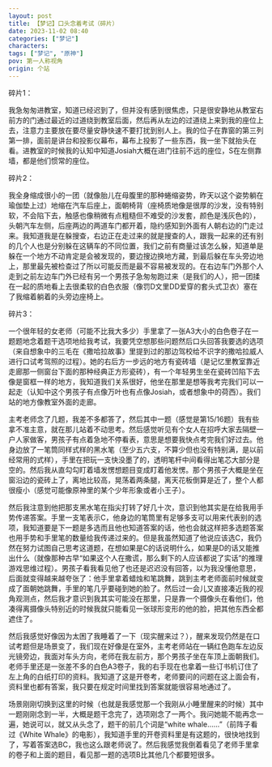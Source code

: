 ```yaml
---
layout: post
title: 【梦记】口头念着考试（碎片）
date: 2023-11-02 08:40
categories: ["梦记"]
characters: 
tags: ["梦记", "原神"]
pov: 第一人称视角
origin: 个站
---
```


碎片1：

我急匆匆进教室，知道已经迟到了，但并没有感到很焦虑，只是很安静地从教室右前方的门通过最近的过道绕到教室后面，然后再从左边的过道绕上来到我的座位上去，注意力主要放在要尽量安静快速不要打扰到别人上。我的位子在靠窗的第三列第一排，面前是讲台和投影仪幕布，幕布上投影了一些东西，我一坐下就抬头在看。进教室的时候我的认知中知道Josiah大概在进门往前不远的座位，S在左侧靠墙，都是他们惯常的座位。

碎片2：

我全身缩成很小的一团（就像胎儿在母腹里的那种蜷缩姿势，昨天以这个姿势躺在瑜伽垫上过）地缩在汽车后座上，面朝椅背（座椅质地像是很厚的沙发，没有特别软，不会陷下去，触感也像稍微有点粗糙但不难受的沙发套，颜色是浅灰色的），头朝汽车左侧，后座两边的两道车门都开着，隐约感知到外面有人朝右边的门走过来。我知道我是在躲搜查，右边正在走过来的就是搜查的人，跟我一起来的还有别的几个人也是分别躲在这辆车的不同位置，我们之前有商量过该怎么躲，知道单是躲在一个地方不动肯定是会被发现的，要边搜边换地方藏，到最后躲在车头旁边地上，那里最先被检查过了所以可能反而是最不容易被发现的。在右边车门外那个人走到之前左边车门外已经有另一个男孩子急匆匆跑过来（是我们的人），把一团揉在一起的质地看上去很柔软的白色衣服（像罚D文里DD爱穿的套头式卫衣）塞在了我缩着躺着的头旁边座椅上。

碎片3：

一个很年轻的女老师（可能不比我大多少）手里拿了一张A3大小的白色卷子在一题题地念着题干选项地给我考试，我要凭空想那些问题然后口头回答我要选的选项（来自想象中的三毛在《撒哈拉故事》里提到过的那边驾校给不识字的撒哈拉威人进行口试考驾照的过程）。她的右后方一步远的地方有瓷砖墙（是记忆里教室靠近走廊那一侧窗台下面的那种经典正方形瓷砖），有一个年轻男生坐在瓷砖凹陷下去像是窗框一样的地方，我知道我们关系很好，他坐在那里是想等我考完我们可以一起走（认知中这个男孩子有点像万叶也有点像Josiah，或者想象中的荷西）。我们站的地方像教室外面的走廊。

主考老师念了几题，我差不多都答了，然后其中一题（感觉是第15/16题）我有些拿不准主意，就在那儿站着不动思考。然后感觉听见有个女人在招呼大家去隔壁一户人家做客，男孩子有点着急地不停看表，意思是想要我快点考完我们好过去。他身边放了一笔筒同样式样的黑水笔（至少五六支，不算少但也没有特别满，是以前经常用的式样），手里在把玩一支快没墨了的，透明笔杆中间看得出笔芯大部分是空的。然后我从直勾勾盯着墙发愣想题目变成盯着他发愣。那个男孩子大概是坐在窗沿边的瓷砖上了，离地比较高，晃荡着两条腿，离天花板倒算是近了，整个人都很瘦小（感觉可能像原神里的某个少年形象或者小王子）。

然后我注意到他把那支黑水笔在指尖打转了好几十次，意识到他其实是在给我用手势传递答案。手里一支笔表示C，他身边的笔筒里有足够多支可以用来代表别的选项，我知道要是下一题是多选而且他也知道答案的话，他也会就这样把多选题答案也用手势和手里笔的数量给我传递过来的。但是我虽然知道了他说应该选C，我仍然在努力试图自己思考这道题，在想如果是C的话说明什么，如果是D的话又能推出什么（就像那种古早“如果这个人在撒谎，那么剩下的人应该都说了实话”的推理游戏思维过程）。男孩子看我看见他了也还是迟迟没有回答，以为我没懂他意思，后面就变得越来越夸张了：他手里拿着蜡烛和笔跳舞，跳到主考老师面前时候就变成了面朝她跳舞，手里的笔几乎要碰到她的脸了。然后过一会儿又直接凑近我的视角观测点，然后我才意识到我其实可能没在那里，只是靠一个摄像头在看他们，他凑得离摄像头特别近的时候我就只能看见一张球形变形的他的脸，把其他东西全都遮住了。

然后我感觉好像因为太困了我睡着了一下（现实醒来过？），醒来发现仍然是在口试考题但是场景变了，我们现在好像是在室外，主考老师站在一辆红色跑车左边反光镜旁边，我面对车头方向，老师在我左前方，那个男孩子坐在车顶上面朝我们。老师手里还是一张差不多的白色A3卷子，我的右手现在也拿着一些订书机订住了左上角的白纸打印的资料。我知道了这是开卷考，老师要问的问题在这上面会有，资料里也都有答案，我只要在规定时间里找到答案就能很容易地通过了。

场景刚刚切换到这里的时候（也就是我感觉那一个我刚从小睡里醒来的时候）其中一题刚刚念到一半，大概是题干念完了，选项刚念了一两个。我问她能不能再念一遍，她说可以，就又从头念了，题干的前几个词是“white whale……”（前阵子看过《White Whale》的电影），我知道手里的开卷资料里是有这题的，很快地找到了，写着答案选BC，我也这么跟老师说了。然后我感觉我倒着看见了老师手里拿的卷子和上面的题目，看见那一题的选项B比其他几个都要短很多。
